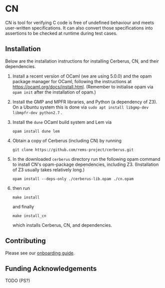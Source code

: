 # CN

CN is tool for verifying C code is free of undefined behaviour and meets
user-written specifications. It can also convert those specifications into
assertions to be checked at runtime during test cases.

## Installation

Below are the installation instructions for installing Cerberus, CN,
and their dependencies.


1. Install a recent version of OCaml (we are using 5.0.0) and the opam
package manager for OCaml, following the instructions at
<https://ocaml.org/docs/install.html>. (Remember to initialise opam
via `opam init` after the installation of opam.)

2. Install the GMP and MPFR libraries, and Python (a dependency of
   Z3). On a Ubuntu system this is done via `sudo apt install libgmp-dev libmpfr-dev python2.7` .

3. Install the `dune` OCaml build system and Lem via

    ```
    opam install dune lem
    ```

4. Obtain a copy of Cerberus (including CN) by running

    ```
    git clone https://github.com/rems-project/cerberus.git
    ```

5. In the downloaded `cerberus` directory run the following opam
   command to install CN's opam-package dependencies, including
   Z3. (Installation of Z3 usually takes relatively long.)

    ```
    opam install --deps-only ./cerberus-lib.opam ./cn.opam
    ```

6. then run

   ```
   make install
   ```

   and finally

   ```
   make install_cn
   ```

   which installs Cerberus, CN, and dependencies.

## Contributing

Please see our [onboarding
guide](https://github.com/rems-project/cerberus/blob/master/backend/cn/ONBOARDING.md).

## Funding Acknowledgements

TODO (PS?)
